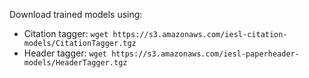 Download trained models using:

* Citation tagger: `wget https://s3.amazonaws.com/iesl-citation-models/CitationTagger.tgz`
* Header tagger: `wget https://s3.amazonaws.com/iesl-paperheader-models/HeaderTagger.tgz`